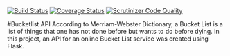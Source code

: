 [![Build Status](https://travis-ci.org/andela-hoyeboade/bucketlist-api.svg?branch=develop)](https://travis-ci.org/andela-hoyeboade/bucketlist-api) [![Coverage Status](https://coveralls.io/repos/github/andela-hoyeboade/bucketlist-api/badge.svg?branch=develop)](https://coveralls.io/github/andela-hoyeboade/bucketlist-api?branch=develop) [![Scrutinizer Code Quality](https://scrutinizer-ci.com/g/andela-hoyeboade/bucketlist-api/badges/quality-score.png?b=develop)](https://scrutinizer-ci.com/g/andela-hoyeboade/bucketlist-api/?branch=develop)

#Bucketlist API
According to Merriam-Webster Dictionary, a Bucket List is a list of things that one has not done before but wants to do before dying. In this project, an API for an online Bucket List service was created using Flask.


